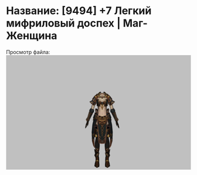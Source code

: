 # Название: [9494] +7 Легкий мифриловый доспех | Маг-Женщина

Просмотр файла:
![p050021.png](p050021.png)